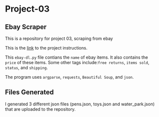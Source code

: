 # Project-03
## Ebay Scraper

This is a repository for project 03, scraping from ebay 

This is the [link](https://github.com/mikeizbicki/cmc-csci040/tree/2022fall/project_03) to the project instructions. 

This `ebay-dl.py` file contians the `name` of ebay items. It also contains the `price` of these items. Some other tags include:`free returns`, `items sold`, `status`, and `shipping`. 

The program uses `argparse`, `requests`, `Beautiful Soup`, and `json`. 

## Files Generated 

I generated 3 different json files (pens.json, toys.json and water_park.json) that are uploaded to the repository. 


